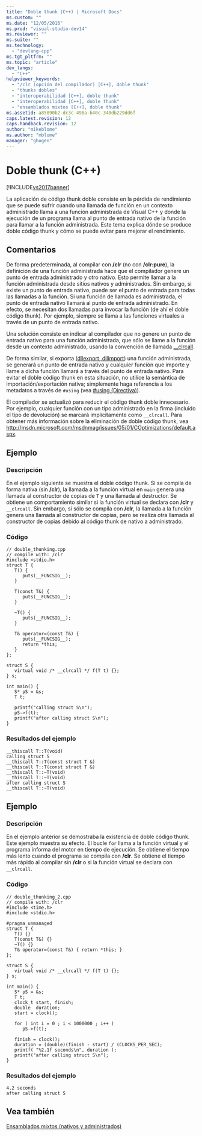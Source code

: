 ```yaml
---
title: "Doble thunk (C++) | Microsoft Docs"
ms.custom: ""
ms.date: "12/05/2016"
ms.prod: "visual-studio-dev14"
ms.reviewer: ""
ms.suite: ""
ms.technology: 
  - "devlang-cpp"
ms.tgt_pltfrm: ""
ms.topic: "article"
dev_langs: 
  - "C++"
helpviewer_keywords: 
  - "/clr (opción del compilador) [C++], doble thunk"
  - "thunks dobles"
  - "interoperabilidad [C++], doble thunk"
  - "interoperabilidad [C++], doble thunk"
  - "ensamblados mixtos [C++], doble thunk"
ms.assetid: a85090b2-dc3c-498a-b40c-340db229dd6f
caps.latest.revision: 12
caps.handback.revision: 12
author: "mikeblome"
ms.author: "mblome"
manager: "ghogen"
---
```

# Doble thunk (C++)
[!INCLUDE[vs2017banner](../assembler/inline/includes/vs2017banner.md)]

La aplicación de código thunk doble consiste en la pérdida de rendimiento que se puede sufrir cuando una llamada de función en un contexto administrado llama a una función administrada de Visual C\+\+ y donde la ejecución de un programa llama al punto de entrada nativo de la función para llamar a la función administrada.  Este tema explica dónde se produce doble código thunk y cómo se puede evitar para mejorar el rendimiento.  
  
## Comentarios  
 De forma predeterminada, al compilar con **\/clr** \(no con **\/clr:pure**\), la definición de una función administrada hace que el compilador genere un punto de entrada administrado y otro nativo.  Esto permite llamar a la función administrada desde sitios nativos y administrados.  Sin embargo, si existe un punto de entrada nativo, puede ser el punto de entrada para todas las llamadas a la función.  Si una función de llamada es administrada, el punto de entrada nativo llamará al punto de entrada administrado.  En efecto, se necesitan dos llamadas para invocar la función \(de ahí el doble código thunk\).  Por ejemplo, siempre se llama a las funciones virtuales a través de un punto de entrada nativo.  
  
 Una solución consiste en indicar al compilador que no genere un punto de entrada nativo para una función administrada, que sólo se llame a la función desde un contexto administrado, usando la convención de llamada [\_\_clrcall](../cpp/clrcall.md).  
  
 De forma similar, si exporta \([dllexport, dllimport](../cpp/dllexport-dllimport.md)\) una función administrada, se generará un punto de entrada nativo y cualquier función que importe y llame a dicha función llamará a través del punto de entrada nativo.  Para evitar el doble código thunk en esta situación, no utilice la semántica de importación\/exportación nativa; simplemente haga referencia a los metadatos a través de `#using` \(vea [\#using \(Directiva\)](../preprocessor/hash-using-directive-cpp.md)\).  
  
 El compilador se actualizó para reducir el código thunk doble innecesario.  Por ejemplo, cualquier función con un tipo administrado en la firma \(incluido el tipo de devolución\) se marcará implícitamente como `__clrcall`.  Para obtener más información sobre la eliminación de doble código thunk, vea [http:\/\/msdn.microsoft.com\/msdnmag\/issues\/05\/01\/COptimizations\/default.aspx](http://msdn.microsoft.com/msdnmag/issues/05/01/COptimizations/default.aspx).  
  
## Ejemplo  
  
### Descripción  
 En el ejemplo siguiente se muestra el doble código thunk.  Si se compila de forma nativa \(sin **\/clr**\), la llamada a la función virtual en `main` genera una llamada al constructor de copias de `T` y una llamada al destructor.  Se obtiene un comportamiento similar si la función virtual se declara con **\/clr** y `__clrcall`.  Sin embargo, si sólo se compila con **\/clr**, la llamada a la función genera una llamada al constructor de copias, pero se realiza otra llamada al constructor de copias debido al código thunk de nativo a administrado.  
  
### Código  
  
```  
// double_thunking.cpp  
// compile with: /clr  
#include <stdio.h>  
struct T {  
   T() {  
      puts(__FUNCSIG__);  
   }  
  
   T(const T&) {  
      puts(__FUNCSIG__);  
   }  
  
   ~T() {  
      puts(__FUNCSIG__);  
   }  
  
   T& operator=(const T&) {  
      puts(__FUNCSIG__);  
      return *this;  
   }  
};  
  
struct S {  
   virtual void /* __clrcall */ f(T t) {};  
} s;  
  
int main() {  
   S* pS = &s;  
   T t;  
  
   printf("calling struct S\n");  
   pS->f(t);  
   printf("after calling struct S\n");  
}  
```  
  
### Resultados del ejemplo  
  
```  
__thiscall T::T(void)  
calling struct S  
__thiscall T::T(const struct T &)  
__thiscall T::T(const struct T &)  
__thiscall T::~T(void)  
__thiscall T::~T(void)  
after calling struct S  
__thiscall T::~T(void)  
```  
  
## Ejemplo  
  
### Descripción  
 En el ejemplo anterior se demostraba la existencia de doble código thunk.  Este ejemplo muestra su efecto.  El bucle `for` llama a la función virtual y el programa informa del motor en tiempo de ejecución.  Se obtiene el tiempo más lento cuando el programa se compila con **\/clr**.  Se obtiene el tiempo más rápido al compilar sin **\/clr** o si la función virtual se declara con `__clrcall`.  
  
### Código  
  
```  
// double_thunking_2.cpp  
// compile with: /clr  
#include <time.h>  
#include <stdio.h>   
  
#pragma unmanaged  
struct T {  
   T() {}  
   T(const T&) {}  
   ~T() {}  
   T& operator=(const T&) { return *this; }  
};  
  
struct S {  
   virtual void /* __clrcall */ f(T t) {};  
} s;  
  
int main() {  
   S* pS = &s;  
   T t;  
   clock_t start, finish;  
   double  duration;  
   start = clock();  
  
   for ( int i = 0 ; i < 1000000 ; i++ )  
      pS->f(t);  
  
   finish = clock();  
   duration = (double)(finish - start) / (CLOCKS_PER_SEC);  
   printf( "%2.1f seconds\n", duration );  
   printf("after calling struct S\n");  
}  
```  
  
### Resultados del ejemplo  
  
```  
4.2 seconds  
after calling struct S  
```  
  
## Vea también  
 [Ensamblados mixtos \(nativos y administrados\)](../dotnet/mixed-native-and-managed-assemblies.md)